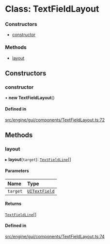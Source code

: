 # Class: TextFieldLayout


### Constructors

- [constructor](TextFieldLayout.md#constructor)

### Methods

- [layout](TextFieldLayout.md#layout)

## Constructors

### constructor

• **new TextFieldLayout**()

#### Defined in

[src/engine/gui/components/TextFieldLayout.ts:72](https://github.com/Orillusion/orillusion/blob/main/src/engine/gui/components/TextFieldLayout.ts#L72)

## Methods

### layout

▸ **layout**(`target`): [`TextFieldLine`](TextFieldLine.md)[]

#### Parameters

| Name | Type |
| :------ | :------ |
| `target` | [`UITextField`](UITextField.md) |

#### Returns

[`TextFieldLine`](TextFieldLine.md)[]

#### Defined in

[src/engine/gui/components/TextFieldLayout.ts:74](https://github.com/Orillusion/orillusion/blob/main/src/engine/gui/components/TextFieldLayout.ts#L74)
